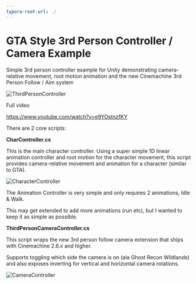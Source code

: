 ```yaml
---
typora-root-url: ./
---
```


# GTA Style 3rd Person Controller / Camera Example
Simple 3rd person controller example for Unity demonstrating camera-relative movement, root motion animation and the new Cinemachine 3rd Person Follow / Aim system

![ThirdPersonController](/Docs/ThirdPersonController.gif)

Full video

https://www.youtube.com/watch?v=e9YOstnzfKY

There are 2 core scripts:

**CharController.cs**

This is the main character controller. Using a super simple 1D linear animation controller and root motion for the character movement, this script provides camera-relative movement and animation for a character (similar to GTA).

![CharacterController](/Docs/CharacterController.png)

The Animation Controller is very simple and only requires 2 animations, Idle & Walk.

This may get extended to add more animations (run etc), but I wanted to keep it as simple as possible.

**ThirdPersonCameraController.cs**

This script wraps the new 3rd person follow camera extension that ships with Cinemachine 2.6.x and higher.

Supports toggling which side the camera is on (ala Ghost Recon Wildlands) and also exposes inverting for vertical and horizontal camera rotations.

![CameraController](/Docs/CameraController.png)